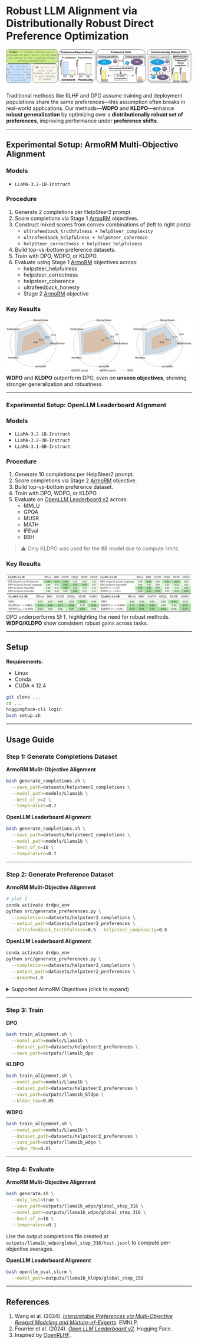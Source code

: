 # Robust LLM Alignment via Distributionally Robust Direct Preference Optimization

![Distributional Robustness in Preference Optimization.](assets/main-diagram.png)

Traditional methods like RLHF and DPO assume training and deployment populations share the same preferences—this assumption often breaks in real-world applications. Our methods—**WDPO** and **KLDPO**—enhance **robust generalization** by optimizing over a **distributionally robust set of preferences**, improving performance under **preference shifts**.

---

## Experimental Setup: ArmoRM Multi-Objective Alignment

### Models
* `LLaMA-3.2-1B-Instruct`

### Procedure
1. Generate 2 completions per HelpSteer2 prompt.
2. Score completions via Stage 1 [ArmoRM](#references) objectives.
3. Construct mixed scores from convex combinations of (left to right plots):
   * `ultrafeedback_truthfulness + helpSteer_complexity`
   * `ultrafeedback_helpfulness + helpSteer_coherence`
   * `helpSteer_correctness + helpSteer_helpfulness`
4. Build top-vs-bottom preference datasets.
5. Train with DPO, WDPO, or KLDPO.
6. Evaluate using Stage 1 [ArmoRM](#references) objectives across:
    * helpsteer_helpfulness
    * helpsteer_correctness
    * helpsteer_coherence
    * ultrafeedback_honesty
    * Stage 2 [ArmoRM](#references) objective

### Key Results
![DPO, WDPO, and KLDPO in ArmoRM multi-objective alignment.](assets/llama1b-armo-spider.png)
**WDPO** and **KLDPO** outperform DPO, even on **unseen objectives**, showing stronger generalization and robustness.

---

### Experimental Setup: OpenLLM Leaderboard Alignment

### Models
* `LLaMA-3.2-1B-Instruct`
* `LLaMA-3.2-3B-Instruct`
* `LLaMA-3.1-8B-Instruct`

### Procedure
1. Generate 10 completions per HelpSteer2 prompt.
2. Score completions via Stage 2 [ArmoRM](#references) objective.
3. Build top-vs-bottom preference dataset.
4. Train with DPO, WDPO, or KLDPO.
5. Evaluate on [OpenLLM Leaderboard v2](#references) across:
    * MMLU
    * GPQA
    * MUSR
    * MATH
    * IFEval
    * BBH

> ⚠️ Only KLDPO was used for the 8B model due to compute limits.

### Key Results
![Evaluation of DPO, KLDPO and WDPO on OpenLLM Leaderboard 2](assets/llama-table.png)
DPO underperforms SFT, highlighting the need for robust methods. **WDPO/KLDPO** show consistent robust gains across tasks.

---

## Setup
**Requirements:**

* Linux
* Conda
* CUDA ≥ 12.4

```bash
git clone ...
cd ...
huggingface-cli login
bash setup.sh
```

---

## Usage Guide

### Step 1: Generate Completions Dataset

**ArmoRM Mulit-Objective Alignment**
```bash
bash generate_completions.sh \
  --save_path=datasets/helpsteer2_completions \
  --model_path=models/Llama1b \
  --best_of_n=2 \
  --temperature=0.7
```

**OpenLLM Leaderboard Alignment**
```bash
bash generate_completions.sh \
  --save_path=datasets/helpsteer2_completions \
  --model_path=models/Llama1b \
  --best_of_n=10 \
  --temperature=0.7
```

---

### Step 2: Generate Preference Dataset

**ArmoRM Mulit-Objective Alignment**
```bash
# plot 1
conda activate drdpo_env
python src/generate_preferences.py \
  --completions=datasets/helpsteer2_completions \
  --output_path=datasets/helpsteer2_preferences \
  --ultrafeedback_truthfulness=0.5 --helpsteer_complexity=0.5 
```

**OpenLLM Leaderboard Alignment**
```bash
conda activate drdpo_env
python src/generate_preferences.py \
  --completions=datasets/helpsteer2_completions \
  --output_path=datasets/helpsteer2_preferences \
  --ArmoRM=1.0
```

<details>
<summary> Supported ArmoRM Objectives (click to expand)</summary>

* `helpsteer_helpfulness`, `helpsteer_correctness`, `helpsteer_coherence`, `helpsteer_complexity`, `helpsteer_verbosity`
* `ultrafeedback_verbosity`, `ultrafeedback_overall_score`, `ultrafeedback_instruction_following` , `ultrafeedback_truthfulness`,`ultrafeedback_honesty`, `ultrafeedback_helpfulness`
* `beavertails_is_safe`
* `prometheus_score`
* `argilla_overall_quality`, `argilla_judge_lm`
* `code_complexity`,`code_style`, `code_explanation`, `code_instruction_following`
* `ArmoRM`

</details>

---

### Step 3: Train

**DPO**
```bash
bash train_alignment.sh \
  --model_path=models/Llama1b \
  --dataset_path=datasets/helpsteer2_preferences \
  --save_path=outputs/llama1b_dpo
```

**KLDPO**
```bash
bash train_alignment.sh \
  --model_path=models/Llama1b \
  --dataset_path=datasets/helpsteer2_preferences \
  --save_path=outputs/llama1b_kldpo \
  --kldpo_tau=0.05
```

**WDPO**
```bash
bash train_alignment.sh \
  --model_path=models/Llama1b \
  --dataset_path=datasets/helpsteer2_preferences \
  --save_path=outputs/llama1b_wdpo \
  --wdpo_rho=0.01
```

---

### Step 4: Evaluate

**ArmoRM Mulit-Objective Alignment**
```bash
bash generate.sh \
  --only_test=true \
  --save_path=outputs/llama1b_wdpo/global_step_316 \
  --model_path=outputs/llama1b_wdpo/global_step_316 \
  --best_of_n=10 \
  --temperature=0.1
```
Use the output completions file created at `outputs/llama1b_wdpo/global_step_316/test.jsonl` to compute per-objective averages.

**OpenLLM Leaderboard Alignment**
```bash
bash openllm_eval.slurm \
  --model_path=outputs/llama1b_kldpo/global_step_158
```

---

## References

1. Wang et al. (2024). *[Interpretable Preferences via Multi-Objective Reward Modeling and Mixture-of-Experts](https://arxiv.org/abs/2405.06641)*. EMNLP.
2. Fourrier et al. (2024). *[Open LLM Leaderboard v2](https://huggingface.co/spaces/HuggingFaceH4/open_llm_leaderboard)*. Hugging Face.
3. Inspired by [OpenRLHF](https://github.com/openrlhf/openrlhf).